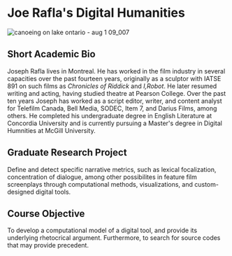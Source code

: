 # Joe Rafla's Digital Humanities                                        
![canoeing on lake ontario - aug 1 09_007](https://user-images.githubusercontent.com/31863148/30300229-88c2bda0-9721-11e7-8c6b-fc39c535eac7.jpg)
## Short Academic Bio
Joseph Rafla lives in Montreal. He has worked in the film industry in several capacities over the past fourteen years, originally as a sculptor with IATSE 891 on such films as _Chronicles of Riddick_ and _I,Robot_. He later resumed writing and acting, having studied theatre at Pearson College. Over the past ten years Joseph has worked as a script editor, writer, and content analyst for Telefilm Canada, Bell Media, SODEC, Item 7, and Darius Films, among others. He completed his undergraduate degree in English Literature at Concordia University and is currently pursuing a Master's degree in Digital Humnities at McGill University.

## Graduate Research Project
Define and detect specific narrative metrics, such as lexical focalization, concentration of dialogue, among other possibilites in feature film screenplays through computational methods, visualizations, and custom-designed digital tools.

## Course Objective
To develop a computational model of a digital tool, and provide its underlying rhetocrical argument. Furthermore, to search for source codes that may provide precedent.

